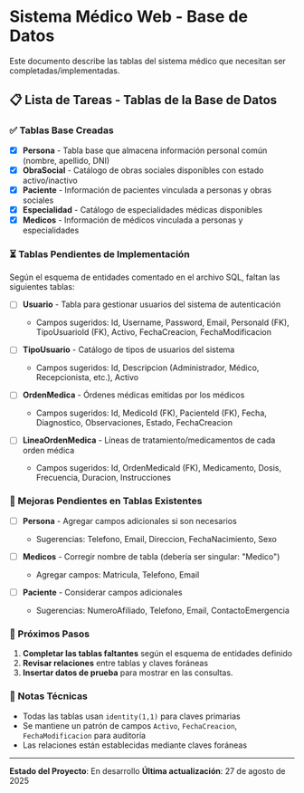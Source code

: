 # Sistema Médico Web - Base de Datos

Este documento describe las tablas del sistema médico que necesitan ser completadas/implementadas.

## 📋 Lista de Tareas - Tablas de la Base de Datos

### ✅ Tablas Base Creadas

-   [x] **Persona** - Tabla base que almacena información personal común (nombre, apellido, DNI)
-   [x] **ObraSocial** - Catálogo de obras sociales disponibles con estado activo/inactivo
-   [x] **Paciente** - Información de pacientes vinculada a personas y obras sociales
-   [x] **Especialidad** - Catálogo de especialidades médicas disponibles
-   [x] **Medicos** - Información de médicos vinculada a personas y especialidades

### ⏳ Tablas Pendientes de Implementación

Según el esquema de entidades comentado en el archivo SQL, faltan las siguientes tablas:

-   [ ] **Usuario** - Tabla para gestionar usuarios del sistema de autenticación

    -   Campos sugeridos: Id, Username, Password, Email, PersonaId (FK), TipoUsuarioId (FK), Activo, FechaCreacion, FechaModificacion

-   [ ] **TipoUsuario** - Catálogo de tipos de usuarios del sistema

    -   Campos sugeridos: Id, Descripcion (Administrador, Médico, Recepcionista, etc.), Activo

-   [ ] **OrdenMedica** - Órdenes médicas emitidas por los médicos

    -   Campos sugeridos: Id, MedicoId (FK), PacienteId (FK), Fecha, Diagnostico, Observaciones, Estado, FechaCreacion

-   [ ] **LineaOrdenMedica** - Líneas de tratamiento/medicamentos de cada orden médica
    -   Campos sugeridos: Id, OrdenMedicaId (FK), Medicamento, Dosis, Frecuencia, Duracion, Instrucciones

### 🔧 Mejoras Pendientes en Tablas Existentes

-   [ ] **Persona** - Agregar campos adicionales si son necesarios

    -   Sugerencias: Telefono, Email, Direccion, FechaNacimiento, Sexo

-   [ ] **Medicos** - Corregir nombre de tabla (debería ser singular: "Medico")

    -   Agregar campos: Matricula, Telefono, Email

-   [ ] **Paciente** - Considerar campos adicionales
    -   Sugerencias: NumeroAfiliado, Telefono, Email, ContactoEmergencia

### 🎯 Próximos Pasos

1. **Completar las tablas faltantes** según el esquema de entidades definido
2. **Revisar relaciones** entre tablas y claves foráneas
3. **Insertar datos de prueba** para mostrar en las consultas.

### 📝 Notas Técnicas

-   Todas las tablas usan `identity(1,1)` para claves primarias
-   Se mantiene un patrón de campos `Activo`, `FechaCreacion`, `FechaModificacion` para auditoría
-   Las relaciones están establecidas mediante claves foráneas

---

**Estado del Proyecto**: En desarrollo
**Última actualización**: 27 de agosto de 2025
